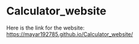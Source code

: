 # Calculator_website
 Here is the link for the website:
https://mayar192785.github.io/Calculator_website/
